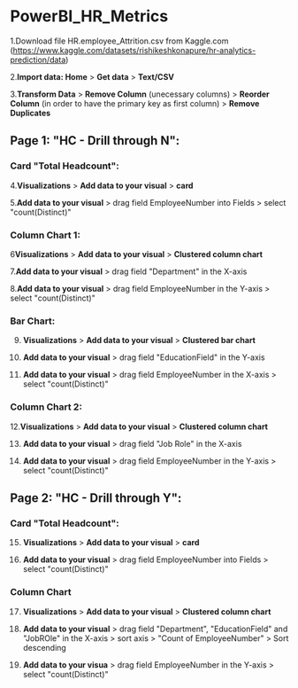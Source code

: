 # PowerBI_HR_Metrics

1.Download file HR.employee_Attrition.csv from Kaggle.com (https://www.kaggle.com/datasets/rishikeshkonapure/hr-analytics-prediction/data)

2.**Import data: Home** > **Get data** > **Text/CSV**

3.**Transform Data** > **Remove Column** (unecessary columns) > **Reorder Column** (in order to have the primary key as first column) > **Remove Duplicates**


## Page 1: "HC - Drill through N":

### Card "Total Headcount": 

4.**Visualizations** > **Add data to your visual** > **card**

5.**Add data to your visual** > drag field EmployeeNumber into Fields > select "count(Distinct)"

### Column Chart 1: 

6**Visualizations** > **Add data to your visual** > **Clustered column chart**

7.**Add data to your visual** > drag field "Department" in the X-axis 

8.**Add data to your visual** > drag field EmployeeNumber in the Y-axis > select "count(Distinct)"

### Bar Chart:

9. **Visualizations** > **Add data to your visual** > **Clustered bar chart**

10. **Add data to your visual** > drag field "EducationField" in the Y-axis 

11. **Add data to your visual** > drag field EmployeeNumber in the X-axis > select "count(Distinct)"

### Column Chart 2: 

12.**Visualizations** > **Add data to your visual** > **Clustered column chart**

13. **Add data to your visual** > drag field "Job Role" in the X-axis 

14. **Add data to your visual** > drag field EmployeeNumber in the Y-axis > select "count(Distinct)"


## Page 2: "HC - Drill through Y":

### Card "Total Headcount": 

15. **Visualizations** > **Add data to your visual** > **card**

16. **Add data to your visual** > drag field EmployeeNumber into Fields > select "count(Distinct)"

### Column Chart

17. **Visualizations** > **Add data to your visual** > **Clustered column chart**

18. **Add data to your visual** > drag field "Department", "EducationField" and "JobROle" in the X-axis > sort axis > "Count of EmployeeNumber" > Sort descending

19. **Add data to your visua** > drag field EmployeeNumber in the Y-axis > select "count(Distinct)"

